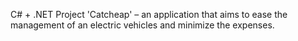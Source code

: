 C# + .NET Project 'Catcheap' – an application that aims to ease the management of an electric vehicles and minimize the expenses.
